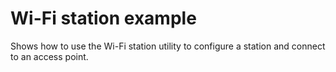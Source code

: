 # Wi-Fi station example

Shows how to use the Wi-Fi station utility to configure a station and connect to an access point.